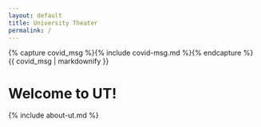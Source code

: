 ```yaml
---
layout: default
title: University Theater
permalink: /
---
```


<div class="alert alert-primary">
{% capture covid_msg %}{% include covid-msg.md %}{% endcapture %}
{{ covid_msg | markdownify }}
</div>

# Welcome to UT!

{% include about-ut.md %}
